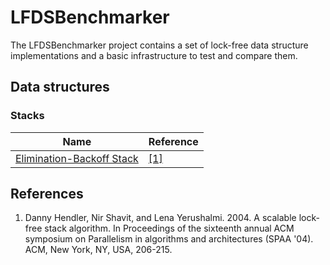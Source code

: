 # LFDSBenchmarker

The LFDSBenchmarker project contains a set of lock-free data structure implementations and
a basic infrastructure to test and compare them.

## Data structures

### Stacks

| Name | Reference |
|------|-----------|
| [Elimination-Backoff Stack](src/main/java/io/github/chatzikalymnios/lfds/EliminationBackoffStack.java) | [[1]](#Hendler2004) |

## References

1. <a href="Hendler2004"></a>Danny Hendler, Nir Shavit, and Lena Yerushalmi. 2004. A scalable lock-free stack algorithm. In
Proceedings of the sixteenth annual ACM symposium on Parallelism in algorithms and architectures (SPAA '04). ACM, New York,
NY, USA, 206-215.
